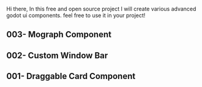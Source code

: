 Hi there, 
In this free and open source project I will create various advanced godot ui components. 
feel free to use it in your project!

## 003- Mograph Component
## 002- Custom Window Bar
## 001- Draggable Card Component
